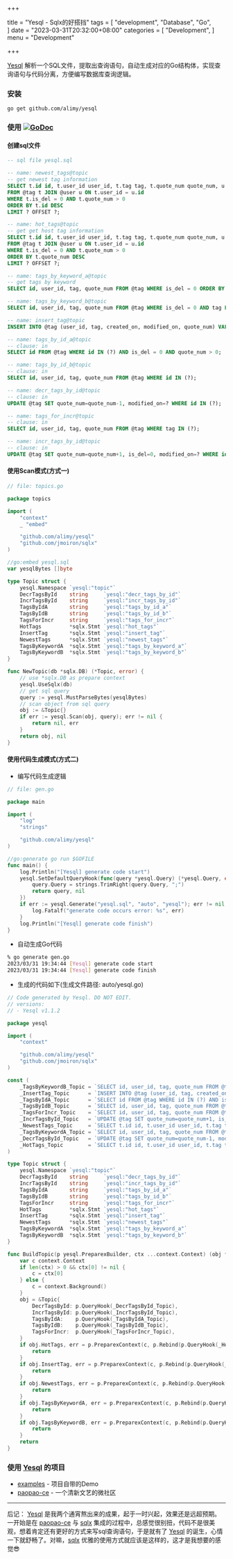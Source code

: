 +++

title = "Yesql - Sqlx的好搭挡"
tags = [
    "development",
    "Database",
    "Go",    
]
date = "2023-03-31T20:32:00+08:00"
categories = [
    "Development",
]
menu = "Development"

+++

 [Yesql](https://github.com/alimy/yesql) 解析一个SQL文件，提取出查询语句，自动生成对应的Go结构体，实现查询语句与代码分离，方便编写数据库查询逻辑。

### 安装

```
go get github.com/alimy/yesql
```

### 使用 [![GoDoc](https://godoc.org/github.com/alimy/yesql?status.svg)](https://pkg.go.dev/github.com/alimy/yesql)

#### 创建sql文件

```sql
-- sql file yesql.sql

-- name: newest_tags@topic
-- get newest tag information
SELECT t.id id, t.user_id user_id, t.tag tag, t.quote_num quote_num, u.id, u.nickname, u.username, u.status, u.avatar, u.is_admin 
FROM @tag t JOIN @user u ON t.user_id = u.id 
WHERE t.is_del = 0 AND t.quote_num > 0 
ORDER BY t.id DESC 
LIMIT ? OFFSET ?;

-- name: hot_tags@topic
-- get get host tag information
SELECT t.id id, t.user_id user_id, t.tag tag, t.quote_num quote_num, u.id, u.nickname, u.username, u.status, u.avatar, u.is_admin 
FROM @tag t JOIN @user u ON t.user_id = u.id 
WHERE t.is_del = 0 AND t.quote_num > 0 
ORDER BY t.quote_num DESC 
LIMIT ? OFFSET ?;

-- name: tags_by_keyword_a@topic
-- get tags by keyword
SELECT id, user_id, tag, quote_num FROM @tag WHERE is_del = 0 ORDER BY quote_num DESC LIMIT 6;

-- name: tags_by_keyword_b@topic
SELECT id, user_id, tag, quote_num FROM @tag WHERE is_del = 0 AND tag LIKE ? ORDER BY quote_num DESC LIMIT 6;

-- name: insert_tag@topic
INSERT INTO @tag (user_id, tag, created_on, modified_on, quote_num) VALUES (?, ?, ?, ?, 1);

-- name: tags_by_id_a@topic
-- clause: in
SELECT id FROM @tag WHERE id IN (?) AND is_del = 0 AND quote_num > 0;

-- name: tags_by_id_b@topic
-- clause: in
SELECT id, user_id, tag, quote_num FROM @tag WHERE id IN (?);

-- name: decr_tags_by_id@topic
-- clause: in
UPDATE @tag SET quote_num=quote_num-1, modified_on=? WHERE id IN (?);

-- name: tags_for_incr@topic
-- clause: in
SELECT id, user_id, tag, quote_num FROM @tag WHERE tag IN (?);

-- name: incr_tags_by_id@topic
-- clause: in
UPDATE @tag SET quote_num=quote_num+1, is_del=0, modified_on=? WHERE id IN (?);
```
<!--more-->
#### 使用Scan模式(方式一)
```go
// file: topics.go

package topics

import (
	"context"
	_ "embed"

	"github.com/alimy/yesql"
	"github.com/jmoiron/sqlx"
)

//go:embed yesql.sql
var yesqlBytes []byte

type Topic struct {
	yesql.Namespace `yesql:"topic"`
	DecrTagsById    string     `yesql:"decr_tags_by_id"`
	IncrTagsById    string     `yesql:"incr_tags_by_id"`
	TagsByIdA       string     `yesql:"tags_by_id_a"`
	TagsByIdB       string     `yesql:"tags_by_id_b"`
	TagsForIncr     string     `yesql:"tags_for_incr"`
	HotTags         *sqlx.Stmt `yesql:"hot_tags"`
	InsertTag       *sqlx.Stmt `yesql:"insert_tag"`
	NewestTags      *sqlx.Stmt `yesql:"newest_tags"`
	TagsByKeywordA  *sqlx.Stmt `yesql:"tags_by_keyword_a"`
	TagsByKeywordB  *sqlx.Stmt `yesql:"tags_by_keyword_b"`
}

func NewTopic(db *sqlx.DB) (*Topic, error) {
	// use *sqlx.DB as prepare context
	yesql.UseSqlx(db)
	// get sql query
	query := yesql.MustParseBytes(yesqlBytes)
	// scan object from sql query
	obj := &Topic{}
	if err := yesql.Scan(obj, query); err != nil {
		return nil, err
	}
	return obj, nil
}
```

#### 使用代码生成模式(方式二)
* 编写代码生成逻辑
```go
// file: gen.go

package main

import (
	"log"
	"strings"

	"github.com/alimy/yesql"
)

//go:generate go run $GOFILE
func main() {
	log.Println("[Yesql] generate code start")
	yesql.SetDefaultQueryHook(func(query *yesql.Query) (*yesql.Query, error) {
		query.Query = strings.TrimRight(query.Query, ";")
		return query, nil
	})
	if err := yesql.Generate("yesql.sql", "auto", "yesql"); err != nil {
		log.Fatalf("generate code occurs error: %s", err)
	}
	log.Println("[Yesql] generate code finish")
}
```

* 自动生成Go代码
```sh
% go generate gen.go
2023/03/31 19:34:44 [Yesql] generate code start
2023/03/31 19:34:44 [Yesql] generate code finish
```

* 生成的代码如下(生成文件路径: auto/yesql.go)
```go
// Code generated by Yesql. DO NOT EDIT.
// versions:
// - Yesql v1.1.2

package yesql

import (
	"context"

	"github.com/alimy/yesql"
	"github.com/jmoiron/sqlx"
)

const (
	_TagsByKeywordB_Topic = `SELECT id, user_id, tag, quote_num FROM @tag WHERE is_del = 0 AND tag LIKE ? ORDER BY quote_num DESC LIMIT 6`
	_InsertTag_Topic      = `INSERT INTO @tag (user_id, tag, created_on, modified_on, quote_num) VALUES (?, ?, ?, ?, 1)`
	_TagsByIdA_Topic      = `SELECT id FROM @tag WHERE id IN (?) AND is_del = 0 AND quote_num > 0`
	_TagsByIdB_Topic      = `SELECT id, user_id, tag, quote_num FROM @tag WHERE id IN (?)`
	_TagsForIncr_Topic    = `SELECT id, user_id, tag, quote_num FROM @tag WHERE tag IN (?)`
	_IncrTagsById_Topic   = `UPDATE @tag SET quote_num=quote_num+1, is_del=0, modified_on=? WHERE id IN (?)`
	_NewestTags_Topic     = `SELECT t.id id, t.user_id user_id, t.tag tag, t.quote_num quote_num, u.id, u.nickname, u.username, u.status, u.avatar, u.is_admin FROM @tag t JOIN @user u ON t.user_id = u.id WHERE t.is_del = 0 AND t.quote_num > 0 ORDER BY t.id DESC LIMIT ? OFFSET ?`
	_TagsByKeywordA_Topic = `SELECT id, user_id, tag, quote_num FROM @tag WHERE is_del = 0 ORDER BY quote_num DESC LIMIT 6`
	_DecrTagsById_Topic   = `UPDATE @tag SET quote_num=quote_num-1, modified_on=? WHERE id IN (?)`
	_HotTags_Topic        = `SELECT t.id id, t.user_id user_id, t.tag tag, t.quote_num quote_num, u.id, u.nickname, u.username, u.status, u.avatar, u.is_admin FROM @tag t JOIN @user u ON t.user_id = u.id WHERE t.is_del = 0 AND t.quote_num > 0 ORDER BY t.quote_num DESC LIMIT ? OFFSET ?`
)

type Topic struct {
	yesql.Namespace `yesql:"topic"`
	DecrTagsById    string     `yesql:"decr_tags_by_id"`
	IncrTagsById    string     `yesql:"incr_tags_by_id"`
	TagsByIdA       string     `yesql:"tags_by_id_a"`
	TagsByIdB       string     `yesql:"tags_by_id_b"`
	TagsForIncr     string     `yesql:"tags_for_incr"`
	HotTags         *sqlx.Stmt `yesql:"hot_tags"`
	InsertTag       *sqlx.Stmt `yesql:"insert_tag"`
	NewestTags      *sqlx.Stmt `yesql:"newest_tags"`
	TagsByKeywordA  *sqlx.Stmt `yesql:"tags_by_keyword_a"`
	TagsByKeywordB  *sqlx.Stmt `yesql:"tags_by_keyword_b"`
}

func BuildTopic(p yesql.PreparexBuilder, ctx ...context.Context) (obj *Topic, err error) {
	var c context.Context
	if len(ctx) > 0 && ctx[0] != nil {
		c = ctx[0]
	} else {
		c = context.Background()
	}
	obj = &Topic{
		DecrTagsById: p.QueryHook(_DecrTagsById_Topic),
		IncrTagsById: p.QueryHook(_IncrTagsById_Topic),
		TagsByIdA:    p.QueryHook(_TagsByIdA_Topic),
		TagsByIdB:    p.QueryHook(_TagsByIdB_Topic),
		TagsForIncr:  p.QueryHook(_TagsForIncr_Topic),
	}
	if obj.HotTags, err = p.PreparexContext(c, p.Rebind(p.QueryHook(_HotTags_Topic))); err != nil {
		return
	}
	if obj.InsertTag, err = p.PreparexContext(c, p.Rebind(p.QueryHook(_InsertTag_Topic))); err != nil {
		return
	}
	if obj.NewestTags, err = p.PreparexContext(c, p.Rebind(p.QueryHook(_NewestTags_Topic))); err != nil {
		return
	}
	if obj.TagsByKeywordA, err = p.PreparexContext(c, p.Rebind(p.QueryHook(_TagsByKeywordA_Topic))); err != nil {
		return
	}
	if obj.TagsByKeywordB, err = p.PreparexContext(c, p.Rebind(p.QueryHook(_TagsByKeywordB_Topic))); err != nil {
		return
	}
	return
}
```

### 使用 [Yesql](https://github.com/alimy/yesql) 的项目
* [examples](https://github.com/alimy/yesql/tree/main/examples) - 项目自带的Demo
* [paopao-ce](https://github.com/rocboss/paopao-ce/tree/r/paopao-ce-plus) - 一个清新文艺的微社区

-------

后记： [Yesql](https://github.com/alimy/yesql) 是我两个通宵熬出来的成果，起于一时兴起，效果还是远超预期。一开始是在 [paopao-ce](https://github.com/rocboss/paopao-ce/tree/r/paopao-ce-plus) 与 [sqlx](https://github.com/jmoiron/sqlx) 集成的过程中，总感觉很别扭，代码不是很美观，想着肯定还有更好的方式来写sql查询语句，于是就有了 [Yesql](https://github.com/alimy/yesql) 的诞生，心情一下就舒畅了。对嘛，[sqlx](https://github.com/jmoiron/sqlx) 优雅的使用方式就应该是这样的，这才是我想要的感觉😎

